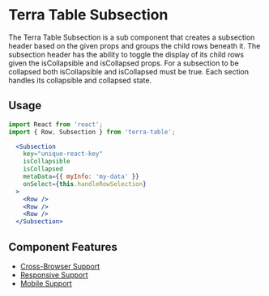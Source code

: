 # Terra Table Subsection

The Terra Table Subsection is a sub component that creates a subsection header based on the given props and groups the child rows beneath it. The subsection header has the ability to toggle the display of its child rows given the isCollapsible and isCollapsed props. For a subsection to be collapsed both isCollapsible and isCollapsed must be true. Each section handles its collapsible and collapsed state.

## Usage

```jsx
import React from 'react';
import { Row, Subsection } from 'terra-table';

  <Subsection
    key="unique-react-key"
    isCollapsible
    isCollapsed
    metaData={{ myInfo: 'my-data' }}
    onSelect={this.handleRowSelection}
  >
    <Row />
    <Row />
    <Row />
  </Subsection>
```

## Component Features
* [Cross-Browser Support](https://github.com/cerner/terra-ui/blob/master/src/terra-dev-site/contributing/ComponentStandards.e.contributing.md#cross-browser-support)
* [Responsive Support](https://github.com/cerner/terra-ui/blob/master/src/terra-dev-site/contributing/ComponentStandards.e.contributing.md#responsive-support)
* [Mobile Support](https://github.com/cerner/terra-ui/blob/master/src/terra-dev-site/contributing/ComponentStandards.e.contributing.md#mobile-support)
